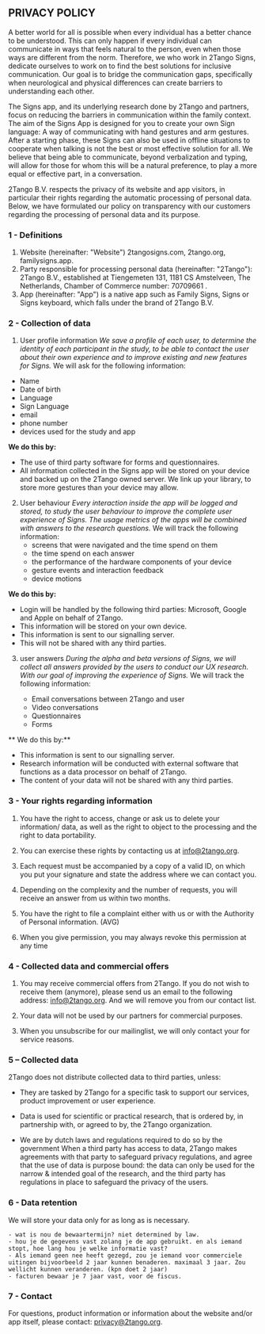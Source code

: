 ## PRIVACY POLICY

A better world for all is possible when every individual has a better chance to be understood. This can only happen if every individual can communicate in ways that feels natural to the person, even when those ways are different from the norm. Therefore, we who work in 2Tango Signs, dedicate ourselves to work on to find the best solutions for inclusive communication. Our goal is to bridge the communication gaps, specifically when neurological and physical differences can create barriers to understanding each other. 

The Signs app, and its underlying research done by 2Tango and partners, focus on reducing the barriers in communication within the family context. The aim of the Signs App is designed for you to create your own Sign language: A way of communicating with hand gestures and arm gestures. After a starting phase, these Signs can also be used in offline situations to cooperate when talking is not the best or most effective solution for all. We believe that being able to communicate, beyond verbalization and typing, will allow for those for whom this will be a natural preference, to play a more equal or effective part, in a conversation.

2Tango B.V. respects the privacy of its website and app visitors, in particular their rights regarding the automatic processing of personal data. Below, we have formulated our policy on transparency with our customers regarding the processing of personal data and its purpose.


### 1 - Definitions
1. Website (hereinafter: "Website") 2tangosigns.com, 2tango.org, familysigns.app.
2. Party responsible for processing personal data (hereinafter: "2Tango"): 2Tango B.V., established at Tiengemeten 131, 1181 CS Amstelveen, The Netherlands, Chamber of Commerce number: 70709661 .
3. App (hereinafter: "App") is a native app such as Family Signs, Signs or Signs keyboard, which falls under the brand of 2Tango B.V.


### 2 - Collection of data
1. User profile information
*We save a profile of each user, to determine the identity of each participant in the study, to be able to contact the user about their own experience and to improve existing and new features for Signs.* We will ask for the following information:
  - Name
  - Date of birth
  - Language
  - Sign Language
  - email
  - phone number
  - devices used for the study and app

**We do this by:**
- The use of third party software for forms and questionnaires.
- All information collected in the Signs app will be stored on your device and backed up on the 2Tango owned server. We link up your library, to store more gestures than your device may allow.


2. User behaviour
*Every interaction inside the app will be logged and stored, to study the user behaviour to improve the complete user experience of Signs. The usage metrics of the apps will be combined with answers to the research questions.* We will track the following information:
	- screens that were navigated and the time spend on them
    - the time spend on each answer
    - the performance of the hardware components of your device
	- gesture events and interaction feedback
    - device motions

**We do this by:**
- Login will be handled by the following third parties: Microsoft, Google and Apple on behalf of 2Tango.
- This information will be stored on your own device.
- This information is sent to our signalling server.
- This will not be shared with any third parties.


3. user answers
*During the alpha and beta versions of Signs, we will collect all answers provided by the users to conduct our UX research. With our goal of improving the experience of Signs.* We will track the following information:

	- Email conversations between 2Tango and user
	- Video conversations
	- Questionnaires
	- Forms
    
** We do this by:**
- This information is sent to our signalling server.
- Research information will be conducted with external software that functions as a data processor on behalf of 2Tango. 
- The content of your data will not be shared with any third parties.

### 3 - Your rights regarding information

1. You have the right to access, change or ask us to delete your information/ data, as well as the right to object to the processing and the right to data portability.

2. You can exercise these rights by contacting us at info@2tango.org.

3. Each request must be accompanied by a copy of a valid ID, on which you put your signature and state the address where we can contact you.

4. Depending on the complexity and the number of requests, you will receive an answer from us within two months.

5. You have the right to file a complaint either with us or with the Authority of Personal information. (AVG)

6. When you give permission, you may always revoke this permission at any time

### 4 - Collected data and commercial offers
1. You may receive commercial offers from 2Tango. If you do not wish to receive them (anymore), please send us an email to the following address: info@2tango.org. And we will remove you from our contact list.

2. Your data will not be used by our partners for commercial purposes. 

3. When you unsubscribe for our mailinglist, we will only contact your for service reasons.


### 5 – Collected data 
2Tango does not distribute collected data to third parties, unless:
- They are tasked by 2Tango for a specific task to support our services, product improvement or user experience. 

- Data is used for scientific or practical research, that is ordered by, in partnership with, or agreed to by, the 2Tango organization. 

- We are by dutch laws and regulations required to do so by the government
When a third party has access to data, 2Tango makes agreements with that party to safeguard privacy regulations, and agree that the use of data is purpose bound: the data can only be used for the narrow & intended goal of the research, and the third party has regulations in place to safeguard the privacy of the users. 


### 6 - Data retention
We will store your data only for as long as is necessary.

	- wat is nou de bewaartermijn? niet determined by law.
    - hou je de gegevens vast zolang je de app gebruikt. en als iemand stopt, hoe lang hou je welke informatie vast?
    - Als iemand geen nee heeft gezegd, zou je iemand voor commerciele uitingen bijvoorbeeld 2 jaar kunnen benaderen. maximaal 3 jaar. Zou wellicht kunnen veranderen. (kpn doet 2 jaar)
    - facturen bewaar je 7 jaar vast, voor de fiscus.


### 7 - Contact
For questions, product information or information about the website and/or app itself, please contact: privacy@2tango.org.
